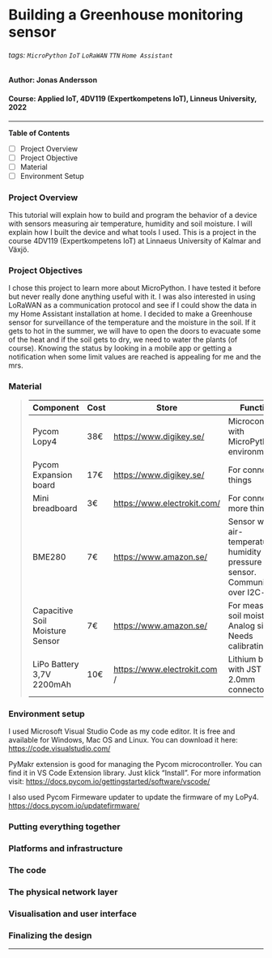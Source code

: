 # Building a Greenhouse monitoring sensor

###### tags: `MicroPython` `IoT` `LoRaWAN` `TTN` `Home Assistant`
#### Author: Jonas Andersson
#### Course: Applied IoT, 4DV119 (Expertkompetens IoT), Linneus University, 2022

---
**Table of Contents**

- [ ] Project Overview
- [ ] Project Objective
- [ ] Material
- [ ] Environment Setup

### Project Overview
This tutorial will explain how to build and program the behavior of a device with sensors measuring air temperature, humidity and soil moisture.
I will explain how I built the device and what tools I used.
This is a project in the course 4DV119 (Expertkompetens IoT) at Linnaeus University of Kalmar and Växjö.

### Project Objectives
I chose this project to learn more about MicroPython. I have tested it before but never really done anything useful with it. I was also interested in using LoRaWAN as a communication protocol and see if I could show the data in my Home Assistant installation at home.
I decided to make a Greenhouse sensor for surveillance of the temperature and the moisture in the soil. If it gets to hot in the summer, we will have to open the doors to evacuate some of the heat and if the soil gets to dry, we need to water the plants (of course). Knowing the status by looking in a mobile app or getting a notification when some limit values are reached is appealing for me and the mrs.


### Material

>| Component |Cost |Store | Function         |
>| --------- | ---- | ------------------------- | --------------------------------------|
>| Pycom Lopy4 | 38€ | https://www.digikey.se/ | Microcontroller with MicroPython environment|
>| Pycom Expansion board | 17€ | https://www.digikey.se/ | For connecting things |
>| Mini breadboard | 3€ | https://www.electrokit.com/ | For connecting more things |
>| BME280 | 7€ | https://www.amazon.se/ | Sensor with air-temperature, humidity and pressure sensor. Communicates over I2C-bus|
>| Capacitive Soil Moisture Sensor | 7€ | https://www.amazon.se/ | For measuring soil moisture. Analog signal. Needs calibrating! |
>| LiPo Battery 3,7V 2200mAh | 10€ | https://www.electrokit.com / | Lithium battery with JST PH 2.0mm connector |





### Environment setup

I used Microsoft Visual Studio Code as my code editor. It is free and available for Windows, Mac OS and Linux. You can download it here:
https://code.visualstudio.com/

PyMakr extension is good for managing the Pycom microcontroller. You can find it in VS Code Extension library. Just klick “Install”. 
For more information visit:
https://docs.pycom.io/gettingstarted/software/vscode/

I also used Pycom Firmeware updater to update the firmware of my LoPy4.
https://docs.pycom.io/updatefirmware/


### Putting everything together

### Platforms and infrastructure

### The code

### The physical network layer

### Visualisation and user interface

### Finalizing the design

---